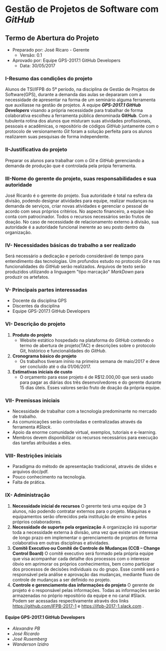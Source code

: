 # Gestão de Projetos de Software com **_GitHub_**
## Termo de Abertura do Projeto
* Preparado por: José Ricaro - Gerente
  * Versão: 0.1
* Aprovado por: Equipe GPS-2017.1 GitHub Developers
  * Data: 30/05/2017

### I-Resumo das condições do projeto
Alunos de TSI/IFPB do 5º período, na disciplina de Gestão de Projetos de Software(GPS), durante a demanda das aulas se depararam com a necessidade de apresentar na forma de um seminário alguma ferramenta que auxiliasse na gestão de projetos. A equipe **_GPS-2017.1 GitHub Developers_** visando a própria necessidade para trabalhar de forma colaborativa escolheu a ferramenta pública denominada **GitHub**.
Com a tubulenta rotina dos alunos que misturam suas atividades profissionais, pessoais e acadêmicas, o repositório de códigos _GitHub_ juntamente com o protocolo de versionamento _Git_ foram a solução perfeita para os alunos realizarem suas pesquisas de forma independente.

### II-Justificativa do projeto
Preparar os alunos para trabalhar com o _Git_ e _GitHub_ gerenciando a demanda de produção que é controlada pela própia ferramenta.

### III-Nome do gerente do projeto, suas responsabilidades e sua autoridade
José Ricardo é o gerente do projeto. Sua autoridade é total na esfera da divisão, podendo designar atividades para equipe, realizar mudanças na demanda de serviços, criar novas atividades e gerenciar o pessoal de acordo com seus próprios critérios.
No aspecto financeiro, a equipe não conta com patrocinador. Todos o recursos necessários serão frutos de doação.
No caso de necessidade de relacionamento externo à divisão, sua autoridade é a autoridade funcional inerente ao seu posto dentro da organização.

### IV- Necessidades básicas do trabalho a ser realizado
Será necessário a dedicação e periodo considerável de tempo para entendimento das tecnologias. Um profundos estudo no protocolo _Git_ e nas funcionalidades do _GitHub_ serão realizados. Arquivos de texto serão produzidos utilizando a linguagem "tipo marcação" _MarkDown_ para produzir os artefatos.

### V- Principais partes interessadas
* Docente da disciplina GPS
* Discentes da disciplina
* Equipe GPS-2017.1 GitHub Developers

### VI- Descrição do projeto
1. **Produto do projeto**
	* Website estático hospedado na plataforma do _GitHub_ contendo o  termo de abertura de projeto(TAC) e descrições sobre o protocolo Git, histórico e funcionalidades do _GitHub_.
1. **Cronograma básico do projeto**
	* Os trabalhos tiveram inínio na primeira semana de maio/2017 e deve ser concluído até o dia 01/06/2017.
1. **Estimativas iniciais de custo**
	* O orçamento para esse projeto é de R$12.000,00 que será usado para pagar as diárias dos três desenvolvedores e do gerente durante 15 dias úteis. Esses valores serão fruto de doação da própria equipe.

### VII- Premissas iniciais
* Necessidade de trabalhar com a tecnologia predominante no mercado de trabalho.
* As comunicações serão controladas e centralizadas através da ferramenta _#Slack_.
* Apoio da enorme comunidade virtual, exemplos, tutoriais e e-learning.
* Membros devem disponibilizar os recursos necessários para execução das tarefas atribuidas a eles.

### VIII- Restrições iniciais
* Paradigma do método de apresentação tradicional, através de slides e arquivos doc/pdf.
* Pouco conhecimento na tecnologia.
* Falta de prática.
### IX- Administração
1. **Necessidade inicial de recursos**
O gerente terá uma equipe de 3 alunos, não podendo contratar externos para o projeto. Máquinas e equipamentos serão oferecidos pela instituição de ensino e pelos próprios colaboradores.
1. **Necessidade de suporte pela organização**
A organização irá suportar toda a necessidade externa à divisão, uma vez que existe um interesse de longo prazo em implementar o gerenciamento de projetos de forma colaborativa em outras disciplinas e atividades.
1. **Comitê Executivo ou Comitê de Controle de Mudanças (CCB – Change Control Board)**
O comitê executivo será formado pela própria equipe que visa acompanhar cada detalhe dos processos com o interesse óbvio em aprimorar os próprios conhecimentos, bem como participar dos processos de decisões individuais ou do grupo. Esse comitê será o responsável pela análise e aprovação das mudanças, mediante fluxo de controle de mudanças a ser definido no projeto.
1. **Controle e gerenciamento das informações do projeto**
O gerente de projeto é o responsável pelas informações. Todas as informações serão armazenadas no próprio repositório da equipe e no canal #Slack. Podem ser acessadas respectivamente através dos links https://github.com/IFPB-2017-1 e https://ifpb-2017-1.slack.com .


#### Equipe GPS-2017.1 GitHub Developers
* _Alexandre PB_
* _José Ricardo_
* _José Rusemberg_
* _Wanderson Izidro_

